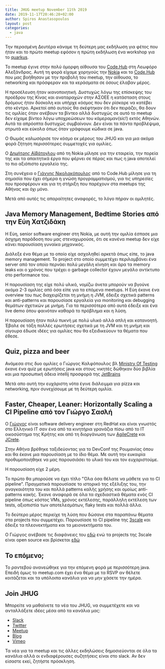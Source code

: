 ```yaml
---
title: JHUG meetup November 11th 2019
date: 2019-11-17T20:46:28+02:00
author: Spiros Anastasopoulos
layout: post
categories:
  - java
---
```

Την περασμένη Δευτέρα κάναμε τη δεύτερη μας εκδήλωση για φέτος που ήταν και το πρώτο meetup εφόσον η πρώτη εκδήλωση ένα workshop για το [quarkus](http://www.jhug.gr/archives/627).

Το meetup έγινε στην πολύ όμορφη αίθουσα του [Code.Hub](https://www.codehub.gr/) στη Λεωφόρο Αλεξάνδρας. Αυτή τη φορά είχαμε χορηγούς την [Nokia](https://www.nokia.com/networks/) και το [Code.Hub](https://www.codehub.gr/) που μας βοήθησαν με την προβολή του meetup, την αίθουσα, το networking και πρόσφεραν και τα κεράσματα σε όσους έλαβαν μέρος.

Η προσέλευση ήταν ικανοποιητική. Δυστυχώς λόγω της επίσκεψης του προέδρου της Κίνας και αναταραχών στην ΑΣΟΕΕ η κατάσταση στους δρόμους ήταν δύσκολη και υπήρχε κόσμος που δεν ρίσκαρε να κατέβει στο κέντρο. Αρκετοί από αυτούς θα σκέφτηκαν ότι δεν πειράζει, θα δουν τις ομιλίες όταν ανέβουν τα βίντεο αλλά δυστυχώς σε αυτό το meetup δεν είχαμε βίντεο λόγω υποχρεώσεων του κάμεραμαν(sic!) εκτός Αθηνών. Αυτά τα απρόοπτα δυστυχώς συμβαίνουν. Δεν είναι τα πάντα προβλέψιμα, στρωτά και εύκολα όπως όταν γράφουμε κώδικα σε java.

Ο Θωμάς καλωσόρισε τον κόσμο εκ μέρους του JHUG και για μια ακόμα φορά ζήτηση περισσότερες συμμετοχές για ομιλίες.

Ο [Δημήτρης Αϊβάτογλου](https://www.linkedin.com/in/daivatoglou/) από τη Nokia μίλησε για την εταιρεία, την πορεία της και τα απαιτητικά έργα που φέρνει σε πέρας και πως η java αποτελεί το πιο αξιόπιστο εργαλείο της.

Στη συνέχεια ο [Γιάννης Νικολακόπουλος](https://www.linkedin.com/in/inikolakopoulos/) από το Code.Hub μίλησε για τη σημασία που έχει σήμερα η γνώση προγραμματισμού, για τις υπηρεσίες που προσφέρουν και για τη στήριξη που παρέχουν στα meetups της Αθήνας και όχι μόνο.

Μετά από αυτές τις απαραίτητες αναφορές, το λόγο πήραν οι ομιλητές.

## Java Memory Management, Bedtime Stories από την Εύη Χατζιδάκη

Η Εύη, senior software engineer στη Nokia, με αυτή την ομιλία έσπασε μια άσχημη παράδοση που μας στεναχωρούσε, ότι σε κανένα meetup δεν είχε κάνει παρουσίαση γυναίκα μηχανικός.

Διάλεξε ένα θέμα με το οποίο είχε ασχοληθεί αρκετά όπως είπε, το java memory management. Το project στο οποίο συμμετέχει περιλαμβάνει ένα server από τον οποίο περνάει πολύ μεγάλη κίνηση και άρα τα memory leaks και ο χρόνος που τρέχει ο garbage collector έχουν μεγάλο αντίκτυπο στο performance του.

Η παρουσίαση της είχε πολύ υλικό, νομίζω άνετα μπορούν να βγούνε ακόμα 2-3 ομιλίες από όσα είπε για τα επόμενα meetups. Η Εύη έκανε ένα overview του πως διαχειρίζεται τη μνήμη η JVM, έδειξε σχετικά patterns και anti-patterns και παρουσίασε εργαλεία για monitoring και debugging θεμάτων σχετικών με μνήμη. Για τα περισσότερα από αυτά έδειξε και ένα live demo όπου φαινόταν καθαρά το πρόβλημα και η λύση.

Η παρουσίαση ήταν πολύ πυκνή με πολύ υλικό αλλά απλή και κατανοητή. Έβαλε σε τάξη πολλές ερωτήσεις σχετικά με τη JVM και τη μνήμη και σίγουρα έδωσε ιδέες για ομιλίες που θα εξειδικεύουν τα θέματα που έθεσε.

## Quiz, pizza and beer

Ανάμεσα στις δυο ομιλίες ο Γιώργος Καλφόπουλος βλ [Ministry Of Testing](https://www.meetup.com/Ministry-of-Testing-Athens/about/) έκανε ένα quiz με ερωτήσεις java και στους νικητές δώθηκαν δύο βιβλία και μια προσωπική άδεια intellij προσφορά της [JetBrains](https://www.jetbrains.com/)

Μετά απο αυτή την ευχάριστη νότα έγινε διάλειμμα για pizza και networking, πριν συνεχίσουμε με τη δεύτερη ομιλία.

## Faster, Cheaper, Leaner: Horizontally Scaling a CI Pipeline από τον Γιώργο Σασλή

Ο [Γιώργος](https://www.linkedin.com/in/gsaslis/) είναι software delivery engineer στη RedHat και είναι γνωστός στο Ελληνικό ΙΤ σαν ένα από τα κινητήρια γρανάζια πίσω από το IT οικοσύστημα της Κρήτης και από τη διοργάνωση των [AgileCrete](https://agilecrete.org/) και [JCrete](http://www.jcrete.org/).

Στην Αθήνα βρέθηκε ταξιδεύοντας για το DevConf της Ρουμανίας όπου και θα έκανε μια παρουσίαση με το ίδιο θέμα. Με αυτή την ευκαιρία προθυμοποιήθηκε να μας παρουσιάσει το υλικό του και τον ευχαριστούμε.

Η παρουσίαση είχε 2 μέρη.

Το πρώτο θα μπορούσε να έχει τίτλο "Όλα όσα θέλατε να μάθετε για το CI pipeline". Πραγματικά παρουσίασε το ιστορικό της εξέλιξης του, την αναγκαιότητα του και πολλά patterns καλής χρήσης και ομοίως anti-patterns κακής. Έκανε αναφορά σε όλα τα σχεδιαστικά θέματα ενός CI pipeline όπως κόστος VMs, χρόνος εκτέλεσης, παράλληλη εκτέλεση των tests, αξιοπιστία των αποτελεσμάτων, flaky tests και πολλά άλλα.

Το δεύτερο μέρος περιείχε τη λύση που δώσανε στα παραπάνω θέματα στα projects που συμμετέχει. Παρουσίασε το CI pipeline της [3scale](https://www.3scale.net/) και έδειξε τα πλεονεκτήματα και τα μειονεκτήματα του.

Ο Γιώργος ανέβασε τις διαφάνειες του [εδώ](https://speakerdeck.com/gsaslis/faster-cheaper-leaner-horizontally-scaling-a-ci-pipeline-1ac8963b-22ed-4149-9047-7a7d192312d3) ενώ τα projects της 3scale είναι open source και βρίσκεται [εδώ](https://github.com/3scale/porta)

## Το επόμενο;

Το ραντεβού ανανεώθηκε για την επόμενη φορά με περισσότερη java. Επειδή όμως το meetup.com έχει ένα θέμα με τα RSVP αν θέλετε κοιτάζεται και τα υπόλοιπα κανάλια για να μην χάσετε την ημέρα.

## Join JHUG

Μπορείτε να μαθαίνετε τα νέα του JHUG, να συμμετέχετε και να ανταλλάξετε ιδέες μέσα από τα κανάλια μας:  
- [Slack](https://jhug.slack.com)  
- [Twitter](https://twitter.com/jhug)  
- [Meetup](https://www.meetup.com/Java-Hellenic-User-Group)  
- [Blog](https://www.jhug.gr)  
- [Vimeo](https://vimeo.org/javahellenicusergroup)

Τα νέα για τα meetup και τις άλλες εκδηλώσεις δημοσιεύονται σε όλα τα κανάλια αλλά οι ενδιαφέρουσες συζητήσεις είναι στο slack. Αν δεν είσαστε εκεί, ζητήστε πρόσκληση.